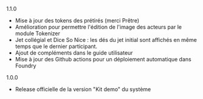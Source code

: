 1.1.0
- Mise à jour des tokens des prétirés (merci Prêtre)
- Amélioration pour permettre l'édition de l'image des acteurs par le module Tokenizer
- Jet collégial et Dice So Nice : les dés du jet initial sont affichés en même temps que le dernier participant.
- Ajout de compléments dans le guide utilisateur
- Mise à jour des Github actions pour un déploiement automatique dans Foundry

1.0.0
- Release officielle de la version "Kit demo" du système
